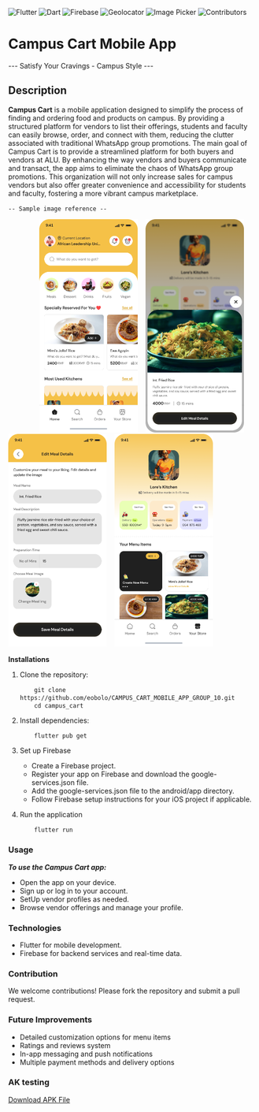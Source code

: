 ![Flutter](https://img.shields.io/badge/Flutter-3.x-blue.svg) ![Dart](https://img.shields.io/badge/Dart-90%25-green.svg) ![Firebase](https://img.shields.io/badge/Firebase-Auth%20%7C%20Storage%20%7C%20DB-orange.svg) ![Geolocator](https://img.shields.io/badge/Geolocator-13.0.1-lightgrey.svg) ![Image Picker](https://img.shields.io/badge/Image%20Picker-1.1.2-red.svg) ![Contributors](https://img.shields.io/badge/contributors-6-orange.svg)

# Campus Cart Mobile App

   --- Satisfy Your Cravings - Campus Style ---

## Description

**Campus Cart** is a mobile application designed to simplify the process of finding and ordering food and products on campus. By providing a structured platform for vendors to list their offerings, students and faculty can easily browse, order, and connect with them, reducing the clutter associated with traditional WhatsApp group promotions. The main goal of Campus Cart is to provide a streamlined platform for both buyers and vendors at ALU. By enhancing the way vendors and buyers communicate and transact, the app aims to eliminate the chaos of WhatsApp group promotions. This organization will not only increase sales for campus vendors but also offer greater convenience and accessibility for students and faculty, fostering a more vibrant campus marketplace.


    -- Sample image reference --

&nbsp;&nbsp;&nbsp;&nbsp;&nbsp;&nbsp;&nbsp;&nbsp;&nbsp;&nbsp;&nbsp;&nbsp;&nbsp;&nbsp;&nbsp;&nbsp;<img src="campus_cart\assets\images\README\home.png" alt="" width="200"/>&nbsp;&nbsp;&nbsp;&nbsp;<img src="campus_cart\assets\images\README\mealCard.png" alt="" width="200"/>&nbsp;&nbsp;&nbsp;&nbsp;<img src="campus_cart\assets\images\README\edit.png" alt="" width="200"/>&nbsp;&nbsp;&nbsp;&nbsp;<img src="campus_cart\assets\images\README\store.png" alt="" width="200"/>


**Installations**

1. Clone the repository:

    ```
        git clone https://github.com/eobolo/CAMPUS_CART_MOBILE_APP_GROUP_10.git
        cd campus_cart
    ```

2. Install dependencies:
    ```
        flutter pub get
    ```

3. Set up Firebase

    - Create a Firebase project.
    - Register your app on Firebase and download the google-services.json file.
    - Add the google-services.json file to the android/app directory.
    - Follow Firebase setup instructions for your iOS project if applicable.

4. Run the application

    ```
        flutter run
    ```

### Usage

***To use the Campus Cart app:***

- Open the app on your device.
- Sign up or log in to your account.
- SetUp vendor profiles as needed.
- Browse vendor offerings and manage your profile.

### Technologies

- Flutter for mobile development.
- Firebase for backend services and real-time data.

### Contribution

We welcome contributions! Please fork the repository and submit a pull request.

### Future Improvements

- Detailed customization options for menu items
- Ratings and reviews system
- In-app messaging and push notifications
- Multiple payment methods and delivery options

### AK testing
[Download APK File](https://drive.google.com/file/d/1A1iw9byf6XsNqsBBQuoiZXQ4plVSCMg_/view?usp=sharing)
